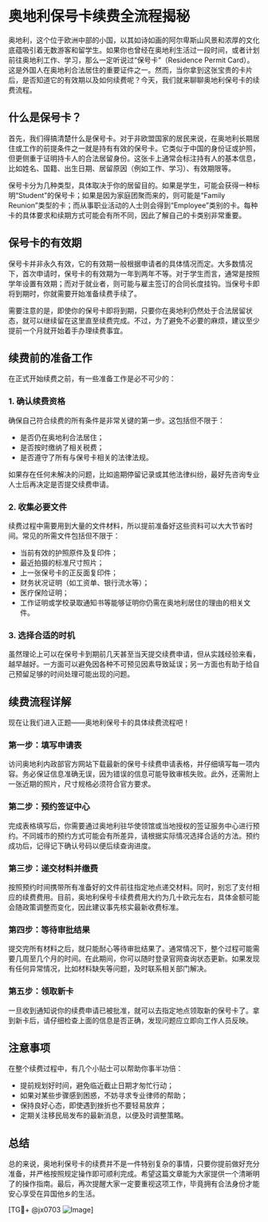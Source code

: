 # 奥地利保号卡续费全流程揭秘

奥地利，这个位于欧洲中部的小国，以其如诗如画的阿尔卑斯山风景和浓厚的文化底蕴吸引着无数游客和留学生。如果你也曾经在奥地利生活过一段时间，或者计划前往奥地利工作、学习，那么一定听说过“保号卡”（Residence Permit Card）。这是外国人在奥地利合法居住的重要证件之一。然而，当你拿到这张宝贵的卡片后，是否知道它的有效期以及如何续费呢？今天，我们就来聊聊奥地利保号卡的续费流程。

## 什么是保号卡？

首先，我们得搞清楚什么是保号卡。对于非欧盟国家的居民来说，在奥地利长期居住或工作的前提条件之一就是持有有效的保号卡。它类似于中国的身份证或护照，但更侧重于证明持卡人的合法居留身份。这张卡上通常会标注持有人的基本信息，比如姓名、国籍、出生日期、居留原因（例如工作、学习）、有效期限等。

保号卡分为几种类型，具体取决于你的居留目的。如果是学生，可能会获得一种标明“Student”的保号卡；如果是因为家庭团聚而来的，则可能是“Family Reunion”类型的卡；而从事职业活动的人士则会得到“Employee”类别的卡。每种卡的具体要求和续期方式可能会有所不同，因此了解自己的卡类别非常重要。

## 保号卡的有效期

保号卡并非永久有效，它的有效期一般根据申请者的具体情况而定。大多数情况下，首次申请时，保号卡的有效期为一年到两年不等。对于学生而言，通常是按照学年设置有效期；而对于就业者，则可能与雇主签订的合同长度挂钩。当保号卡即将到期时，你就需要开始准备续费手续了。

需要注意的是，即使你的保号卡即将到期，只要你在奥地利仍然处于合法居留状态，就可以继续留在这里直至续费完成。不过，为了避免不必要的麻烦，建议至少提前一个月就开始着手办理续费事宜。

## 续费前的准备工作

在正式开始续费之前，有一些准备工作是必不可少的：

### 1. 确认续费资格
确保自己符合续费的所有条件是非常关键的第一步。这包括但不限于：
- 是否仍在奥地利合法居住；
- 是否按时缴纳了相关税费；
- 是否遵守了所有与保号卡相关的法律法规。

如果存在任何未解决的问题，比如逾期停留记录或其他法律纠纷，最好先咨询专业人士后再决定是否提交续费申请。

### 2. 收集必要文件
续费过程中需要用到大量的文件材料，所以提前准备好这些资料可以大大节省时间。常见的所需文件包括但不限于：
- 当前有效的护照原件及复印件；
- 最近拍摄的标准尺寸照片；
- 上一张保号卡的正反面复印件；
- 财务状况证明（如工资单、银行流水等）；
- 医疗保险证明；
- 工作证明或学校录取通知书等能够证明你仍需在奥地利居住的理由的相关文件。

### 3. 选择合适的时机
虽然理论上可以在保号卡到期前几天甚至当天提交续费申请，但从实践经验来看，越早越好。一方面可以避免因各种不可预见因素导致延误；另一方面也有助于给自己预留足够的时间处理可能出现的问题。

## 续费流程详解

现在让我们进入正题——奥地利保号卡的具体续费流程吧！

### 第一步：填写申请表
访问奥地利内政部官方网站下载最新的保号卡续费申请表格，并仔细填写每一项内容。务必保证信息准确无误，因为错误的信息可能导致审核失败。此外，还需附上一张近期的照片，尺寸规格必须符合官方要求。

### 第二步：预约签证中心
完成表格填写后，你需要通过奥地利驻华使领馆或当地授权的签证服务中心进行预约。不同城市的预约方式可能会有所差异，请根据实际情况选择合适的方法。预约成功后，记得记下确认号码以便后续查询进度。

### 第三步：递交材料并缴费
按照预约时间携带所有准备好的文件前往指定地点递交材料。同时，别忘了支付相应的续费费用。目前，奥地利保号卡续费费用大约为几十欧元左右，具体金额可能会随政策调整而变化，因此建议事先核实最新收费标准。

### 第四步：等待审批结果
提交完所有材料之后，就只能耐心等待审批结果了。通常情况下，整个过程可能需要几周至几个月的时间。在此期间，你可以随时登录官网查询状态更新。如果发现有任何异常情况，比如材料缺失等问题，及时联系相关部门解决。

### 第五步：领取新卡
一旦收到通知说你的续费申请已被批准，就可以去指定地点领取新的保号卡了。拿到新卡后，请仔细检查上面的信息是否正确，发现问题应立即向工作人员反映。

## 注意事项

在整个续费过程中，有几个小贴士可以帮助你事半功倍：
- 提前规划好时间，避免临近截止日期才匆忙行动；
- 如果对某些步骤感到困惑，不妨寻求专业律师的帮助；
- 保持良好心态，即使遇到挫折也不要轻易放弃；
- 定期关注移民局发布的最新消息，以便及时调整策略。

## 总结

总的来说，奥地利保号卡的续费并不是一件特别复杂的事情，只要你提前做好充分准备，并严格按照规定操作即可顺利完成。希望这篇文章能为大家提供一个清晰明了的操作指南。最后，再次提醒大家一定要重视这项工作，毕竟拥有合法身份才能安心享受在异国他乡的生活。

[TG💪+ @jx0703 ![Image](https://github.com/user-attachments/assets/dbca1d08-cadb-493c-b0ec-ad6f7a83f270)]
